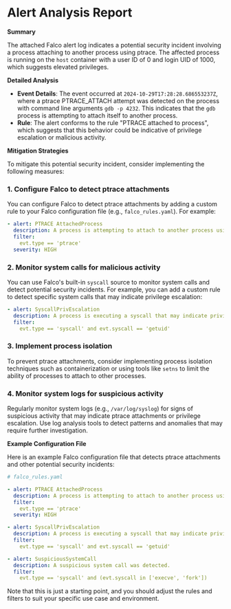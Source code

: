**Alert Analysis Report**
=========================

**Summary**

The attached Falco alert log indicates a potential security incident involving a process attaching to another process using ptrace. The affected process is running on the `host` container with a user ID of 0 and login UID of 1000, which suggests elevated privileges.

**Detailed Analysis**

*   **Event Details**: The event occurred at `2024-10-29T17:28:28.686553237Z`, where a ptrace PTRACE_ATTACH attempt was detected on the process with command line arguments `gdb -p 4232`. This indicates that the `gdb` process is attempting to attach itself to another process.
*   **Rule**: The alert conforms to the rule "PTRACE attached to process", which suggests that this behavior could be indicative of privilege escalation or malicious activity.

**Mitigation Strategies**

To mitigate this potential security incident, consider implementing the following measures:

### 1. Configure Falco to detect ptrace attachments

You can configure Falco to detect ptrace attachments by adding a custom rule to your Falco configuration file (e.g., `falco_rules.yaml`). For example:
```yml
- alert: PTRACE AttachedProcess
  description: A process is attempting to attach to another process using ptrace.
  filter:
    evt.type == 'ptrace'
  severity: HIGH
```
### 2. Monitor system calls for malicious activity

You can use Falco's built-in `syscall` source to monitor system calls and detect potential security incidents. For example, you can add a custom rule to detect specific system calls that may indicate privilege escalation:
```yml
- alert: SyscallPrivEscalation
  description: A process is executing a syscall that may indicate privilege escalation.
  filter:
    evt.type == 'syscall' and evt.syscall == 'getuid'
```
### 3. Implement process isolation

To prevent ptrace attachments, consider implementing process isolation techniques such as containerization or using tools like `setns` to limit the ability of processes to attach to other processes.

### 4. Monitor system logs for suspicious activity

Regularly monitor system logs (e.g., `/var/log/syslog`) for signs of suspicious activity that may indicate ptrace attachments or privilege escalation. Use log analysis tools to detect patterns and anomalies that may require further investigation.

**Example Configuration File**

Here is an example Falco configuration file that detects ptrace attachments and other potential security incidents:
```yml
# falco_rules.yaml

- alert: PTRACE AttachedProcess
  description: A process is attempting to attach to another process using ptrace.
  filter:
    evt.type == 'ptrace'
  severity: HIGH

- alert: SyscallPrivEscalation
  description: A process is executing a syscall that may indicate privilege escalation.
  filter:
    evt.type == 'syscall' and evt.syscall == 'getuid'

- alert: SuspiciousSystemCall
  description: A suspicious system call was detected.
  filter:
    evt.type == 'syscall' and (evt.syscall in ['execve', 'fork'])
```
Note that this is just a starting point, and you should adjust the rules and filters to suit your specific use case and environment.